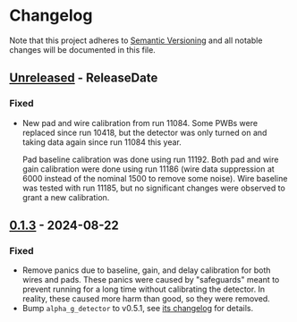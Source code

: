# Changelog

Note that this project adheres to
[Semantic Versioning](https://semver.org/spec/v2.0.0.html) and all notable
changes will be documented in this file.

<!-- next-header -->

## [Unreleased] - ReleaseDate

### Fixed

- New pad and wire calibration from run 11084. Some PWBs were replaced since
  run 10418, but the detector was only turned on and taking data again since
  run 11084 this year.

  Pad baseline calibration was done using run 11192. Both pad and wire gain
  calibration were done using run 11186 (wire data suppression at 6000 instead
  of the nominal 1500 to remove some noise). Wire baseline was tested with run
  11185, but no significant changes were observed to grant a new calibration.

## [0.1.3] - 2024-08-22

### Fixed

- Remove panics due to baseline, gain, and delay calibration for both wires and
  pads. These panics were caused by "safeguards" meant to prevent running for a
  long time without calibrating the detector. In reality, these caused more harm
  than good, so they were removed.
- Bump `alpha_g_detector` to v0.5.1, see 
  [its changelog](https://github.com/ALPHA-g-Experiment/alpha-g/blob/main/detector/CHANGELOG.md#051---2024-08-22)
  for details.

<!-- next-url -->
[Unreleased]: https://github.com/ALPHA-g-Experiment/alpha-g/compare/alpha_g_physics-v0.1.3...HEAD
[0.1.3]: https://github.com/ALPHA-g-Experiment/alpha-g/compare/alpha_g_physics-v0.1.2...alpha_g_physics-v0.1.3
